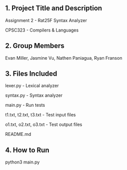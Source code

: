 ## 1. Project Title and Description

   Assignment 2 - Rat25F Syntax Analyzer
   
   CPSC323 - Compilers & Languages

## 2. Group Members

   Evan Miller, Jasmine Vu, Nathen Paniagua, Ryan Franson

## 3. Files Included

   lexer.py - Lexical analyzer

   syntax.py - Syntax analyzer

   main.py - Run tests

   t1.txt, t2.txt, t3.txt - Test input files

   o1.txt, o2.txt, o3.txt - Test output files

   README.md

## 4. How to Run

   python3 main.py
